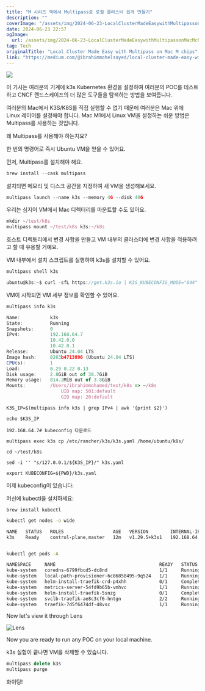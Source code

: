 ```yaml
---
title: "M 시리즈 맥에서 Multipass로 로컬 클러스터 쉽게 만들기"
description: ""
coverImage: "/assets/img/2024-06-23-LocalClusterMadeEasywithMultipassonMacMchips_0.png"
date: 2024-06-23 22:57
ogImage:
  url: /assets/img/2024-06-23-LocalClusterMadeEasywithMultipassonMacMchips_0.png
tag: Tech
originalTitle: "Local Cluster Made Easy with Multipass on Mac M chips"
link: "https://medium.com/@ibrahimmohelsayed/local-cluster-made-easy-with-mutipass-on-mac-m-chips-82af3d34b9b7"
---
```


<img src="/assets/img/2024-06-23-LocalClusterMadeEasywithMultipassonMacMchips_0.png" />

이 기사는 여러분의 기계에 k3s Kubernetes 환경을 설정하여 여러분의 POC를 테스트하고 CNCF 랜드스케이프의 더 많은 도구들을 탐색하는 방법을 보여줍니다.

여러분의 Mac에서 K3S/K8S를 직접 실행할 수 없기 때문에 여러분은 Mac 위에 Linux 레이어를 설정해야 합니다. Mac M1에서 Linux VM을 설정하는 쉬운 방법은 Multipass를 사용하는 것입니다.

왜 Multipass를 사용해야 하는지요?

<div class="content-ad"></div>

한 번의 명령어로 즉시 Ubuntu VM을 얻을 수 있어요.

먼저, Multipass를 설치해야 해요.

```js
brew install --cask multipass
```

설치되면 메모리 및 디스크 공간을 지정하여 새 VM을 생성해보세요.

<div class="content-ad"></div>

```js
multipass launch --name k3s --memory 4G --disk 40G
```

우리는 심지어 VM에서 Mac 디렉터리를 마운트할 수도 있어요.

```js
mkdir ~/test/k8s
multipass mount ~/test/k8s k3s:~/k8s
```

호스트 디렉토리에서 변경 사항을 만들고 VM 내부의 클러스터에 변경 사항을 적용하려고 할 때 유용할 거예요.

<div class="content-ad"></div>

VM 내부에서 설치 스크립트를 실행하여 k3s를 설치할 수 있어요.

```js
multipass shell k3s

ubuntu@k3s:~$ curl -sfL https://get.k3s.io | K3S_KUBECONFIG_MODE="644" sh -
```

VM이 시작되면 VM 세부 정보를 확인할 수 있어요.

```js
multipass info k3s

Name:           k3s
State:          Running
Snapshots:      0
IPv4:           192.168.64.7
                10.42.0.0
                10.42.0.1
Release:        Ubuntu 24.04 LTS
Image hash:     8263b4713896 (Ubuntu 24.04 LTS)
CPU(s):         1
Load:           0.29 0.22 0.13
Disk usage:     2.8GiB out of 38.7GiB
Memory usage:   814.2MiB out of 3.8GiB
Mounts:         /Users/ibrahimmohamed/test/k8s => ~/k8s
                    UID map: 501:default
                    GID map: 20:default
```

<div class="content-ad"></div>

```shell
K3S_IP=$(multipass info k3s | grep IPv4 | awk '{print $2}')

echo $K3S_IP

192.168.64.7# kubeconfig 다운로드

multipass exec k3s cp /etc/rancher/k3s/k3s.yaml /home/ubuntu/k8s/

cd ~/test/k8s

sed -i '' "s/127.0.0.1/${K3S_IP}/" k3s.yaml

export KUBECONFIG=${PWD}/k3s.yaml
```

이제 kubeconfig이 있습니다:

머신에 kubectl을 설치하세요:

```shell
brew install kubectl
```

<div class="content-ad"></div>

```sh
kubectl get nodes -o wide

NAME   STATUS   ROLES                  AGE   VERSION        INTERNAL-IP    EXTERNAL-IP   OS-IMAGE           KERNEL-VERSION     CONTAINER-RUNTIME
k3s    Ready    control-plane,master   12m   v1.29.5+k3s1   192.168.64.7   <none>        Ubuntu 24.04 LTS   6.8.0-35-generic   containerd://1.7.15-k3s1


kubectl get pods -A

NAMESPACE     NAME                                      READY   STATUS      RESTARTS   AGE
kube-system   coredns-6799fbcd5-dc8nd                   1/1     Running     0          41m
kube-system   local-path-provisioner-6c86858495-9q524   1/1     Running     0          41m
kube-system   helm-install-traefik-crd-p4xhh            0/1     Completed   0          41m
kube-system   metrics-server-54fd9b65b-vmhvc            1/1     Running     0          41m
kube-system   helm-install-traefik-5snzg                0/1     Completed   1          41m
kube-system   svclb-traefik-ae8c3cf6-hntgn              2/2     Running     0          40m
kube-system   traefik-7d5f6474df-48vsc                  1/1     Running     0          40m
```

Now let's view it through Lens

![Lens](/assets/img/2024-06-23-LocalClusterMadeEasywithMultipassonMacMchips_1.png)

Now you are ready to run any POC on your local machine.

<div class="content-ad"></div>

k3s 실험이 끝나면 VM을 삭제할 수 있습니다.

```js
multipass delete k3s
multipass purge
```

화이팅!

